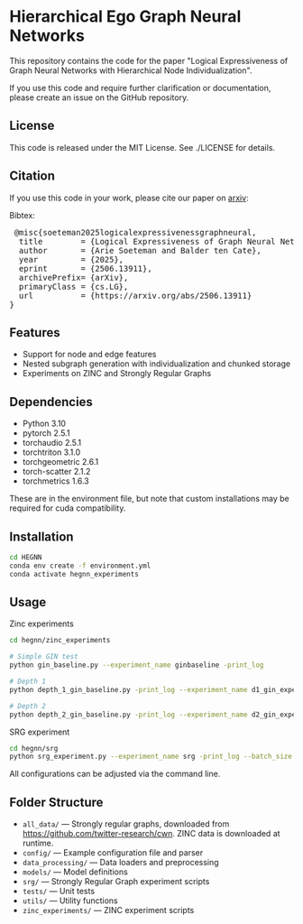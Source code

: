 # Hierarchical Ego Graph Neural Networks

This repository contains the code for the paper "Logical Expressiveness of Graph Neural Networks with Hierarchical Node Individualization".

If you use this code and require further clarification or documentation, please create an issue on the GitHub repository.

## License
This code is released under the MIT License. See ./LICENSE for details.

## Citation
If you use this code in your work, please cite our paper on [arxiv](https://www.arxiv.org/abs/2506.13911):

Bibtex:
 <pre lang="bibtex"> @misc{soeteman2025logicalexpressivenessgraphneural,
  title        = {Logical Expressiveness of Graph Neural Networks with Hierarchical Node Individualization},
  author       = {Arie Soeteman and Balder ten Cate},
  year         = {2025},
  eprint       = {2506.13911},
  archivePrefix= {arXiv},
  primaryClass = {cs.LG},
  url          = {https://arxiv.org/abs/2506.13911}
}</pre>

</details>

## Features
- Support for node and edge features
- Nested subgraph generation with individualization and chunked storage
- Experiments on ZINC and Strongly Regular Graphs

## Dependencies
- Python 3.10
- pytorch 2.5.1
- torchaudio 2.5.1
- torchtriton 3.1.0
- torchgeometric 2.6.1
- torch-scatter 2.1.2
- torchmetrics 1.6.3

These are in the environment file, but note that custom installations may be required for cuda compatibility.

## Installation

```bash
cd HEGNN
conda env create -f environment.yml
conda activate hegnn_experiments
```

## Usage

Zinc experiments

```bash
cd hegnn/zinc_experiments

# Simple GIN test
python gin_baseline.py --experiment_name ginbaseline -print_log

# Depth 1
python depth_1_gin_baseline.py -print_log --experiment_name d1_gin_experiment

# Depth 2
python depth_2_gin_baseline.py -print_log --experiment_name d2_gin_experiment --batch_size 5 --n_hops_iter 3 --run_index 0
```

SRG experiment

```bash
cd hegnn/srg
python srg_experiment.py --experiment_name srg -print_log --batch_size 5 --depth 2
```

All configurations can be adjusted via the command line.

## Folder Structure

- `all_data/` — Strongly regular graphs, downloaded from https://github.com/twitter-research/cwn. ZINC data is downloaded at runtime.
- `config/` — Example configuration file and parser
- `data_processing/` — Data loaders and preprocessing
- `models/` — Model definitions
- `srg/` — Strongly Regular Graph experiment scripts
- `tests/` — Unit tests
- `utils/` — Utility functions
- `zinc_experiments/` — ZINC experiment scripts
